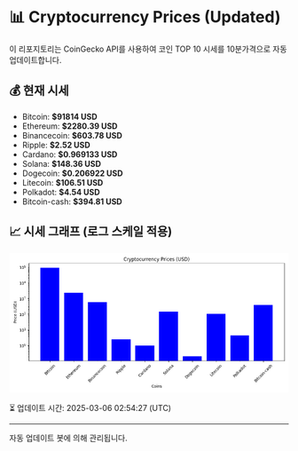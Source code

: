 
# 📊 Cryptocurrency Prices (Updated)

이 리포지토리는 CoinGecko API를 사용하여 코인 TOP 10 시세를 10분가격으로 자동 업데이트합니다.

## 💰 현재 시세
- Bitcoin: **$91814 USD**
- Ethereum: **$2280.39 USD**
- Binancecoin: **$603.78 USD**
- Ripple: **$2.52 USD**
- Cardano: **$0.969133 USD**
- Solana: **$148.36 USD**
- Dogecoin: **$0.206922 USD**
- Litecoin: **$106.51 USD**
- Polkadot: **$4.54 USD**
- Bitcoin-cash: **$394.81 USD**

## 📈 시세 그래프 (로그 스케일 적용)
![Crypto Prices](crypto_prices.png)

⏳ 업데이트 시간: 2025-03-06 02:54:27 (UTC)

---
자동 업데이트 봇에 의해 관리됩니다.
